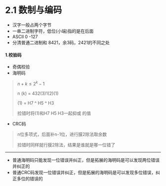 # 2.1 数制与编码

* 汉字一般占两个字节
* 一串二进制字符，低位(小端)指的是在后面
* ASCII 0 -127 
* 分清普通二进制和 8421，余3码，2421的不同之处

#### 1.校验码

* 奇偶校验
* 海明码

> $n+k \leq 2^{k}-1$
>
> n (k) = 432(3)1(2)(1)
>
> (1) = H7 ^ H5 ^ H3
>
> 捡错时将(1)和H7 H5 H3一起抑或 的值

* CRC码

> n位多项式，后面补n-1位，进行膜2除法取余数
>
> 捡错时同样就行膜2除法，结果是谁就是哪一位错了



***

* 普通海明码只能发现一位错误并纠正，但是拓展的海明码是可以发现两位错误并纠正的
* 普通CRC码发现一位错误并纠正，但是拓展的海明码是可以发现多位错误，纠正多位的错误的